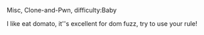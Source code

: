 Misc, Clone-and-Pwn, difficulty:Baby

I like eat domato, it''s excellent for dom fuzz, try to use your rule!

